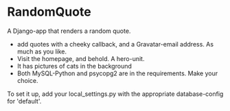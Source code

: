 RandomQuote
===========

A Django-app that renders a random quote.
- add quotes with a cheeky callback, and a Gravatar-email address. As much as you like. 
- Visit the homepage, and behold. A hero-unit.
- It has pictures of cats in the background
- Both MySQL-Python and psycopg2 are in the requirements. Make your choice. 

To set it up, add your local_settings.py with the appropriate database-config for 'default'.
